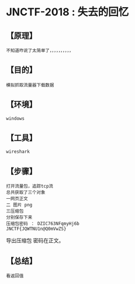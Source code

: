 # JNCTF-2018 : 失去的回忆
## **【原理】**
    不知道咋说了太简单了，，，，，，，，，，
## **【目的】**
    模拟抓取流量器下载数据
## **【环境】**
    windows 
## **【工具】**
    wireshark
## **【步骤】**
    打开流量包，追踪tcp流
    总共获取了三个对象
    一网页正文
    二 图片 png
    三压缩包
    分别保存下来
    压缩包密码 ： DZIC763NFqmyHj6b
    JNCTF{JQWTNU1n@Q0mVwZS}

导出压缩包 密码在正文。
## **【总结】**
    看返回值

